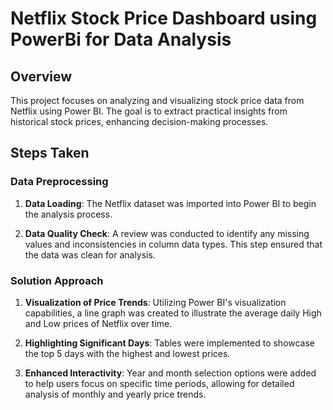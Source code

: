 # Netflix Stock Price Dashboard using PowerBi for Data Analysis

## Overview

This project focuses on analyzing and visualizing stock price data from Netflix using Power BI. The goal is to extract practical insights from historical stock prices, enhancing decision-making processes.

## Steps Taken

### Data Preprocessing

1. **Data Loading**: The Netflix dataset was imported into Power BI to begin the analysis process.

2. **Data Quality Check**: A review was conducted to identify any missing values and inconsistencies in column data types. This step ensured that the data was clean for analysis.

### Solution Approach

1. **Visualization of Price Trends**: Utilizing Power BI's visualization capabilities, a line graph was created to illustrate the average daily High and Low prices of Netflix over time. 

2. **Highlighting Significant Days**: Tables were implemented to showcase the top 5 days with the highest and lowest prices. 

3. **Enhanced Interactivity**: Year and month selection options were added to help users focus on specific time periods, allowing for detailed analysis of monthly and yearly price trends.
